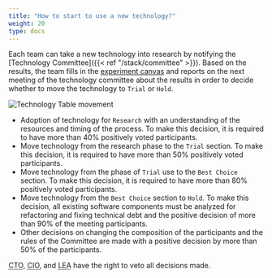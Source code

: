 ```yaml
---
title: "How to start to use a new technology?"
weight: 20
type: docs
---
```


Each team can take a new technology into research by notifying the [Technology Committee]({{< ref "/stack/committee" >}}). Based on the results, the team fills in the [experiment canvas](https://miro.com/app/board/o9J_khG0Gns=) and reports on the next meeting of the technology committee about the results in order to decide whether to move the technology to `Trial` or `Hold`. 

![Technology Table movement](/images/technology_movement.jpg)

* Adoption of technology for `Research` with an understanding of the resources and timing of the process.
To make this decision, it is required to have more than 40% positively voted participants.
* Move technology from the research phase to the `Trial` section.
To make this decision, it is required to have more than 50% positively voted participants.
* Move technology from the phase of `Trial` use to the `Best Choice` section.
To make this decision, it is required to have more than 80% positively voted participants.
* Move technology from the `Best Choice` section to `Hold`.
To make this decision, all existing software components must be analyzed for refactoring and fixing technical debt
and the positive decision of more than 90% of the meeting participants.
* Other decisions on changing the composition of the participants and the rules of the Committee
are made with a positive decision by more than 50% of the participants.

<abbr data-toggle="tooltip" title="Chief Technology Officer">CTO</abbr>,
<abbr data-toggle="tooltip" title="Chief Information Officer">CIO</abbr>,
and <abbr data-toggle="tooltip" title="Lead Enterprice Architect">LEA</abbr> have the right to veto all decisions made.
